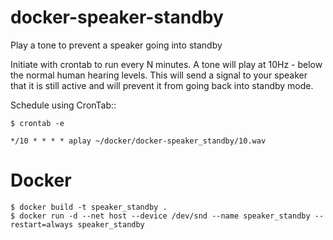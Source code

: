 # docker-speaker-standby
Play a tone to prevent a speaker going into standby

Initiate with crontab to run every N minutes.
A tone will play at 10Hz - below the normal human hearing levels.
This will send a signal to your speaker that it is still active and will prevent it from going back into standby mode.


Schedule using CronTab::
```
$ crontab -e
```


```
*/10 * * * * aplay ~/docker/docker-speaker_standby/10.wav
```


# Docker

```
$ docker build -t speaker_standby .
$ docker run -d --net host --device /dev/snd --name speaker_standby --restart=always speaker_standby
```


